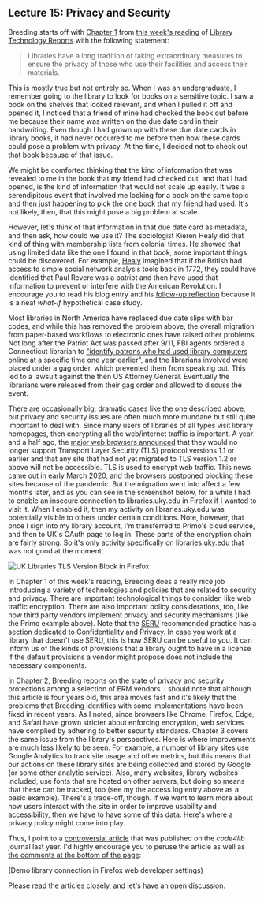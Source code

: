 ## Lecture 15: Privacy and Security

Breeding starts off with [Chapter 1][breeding1] from [this week's reading][breeding2] of [Library Technology Reports][ltr] with the following statement:

> Libraries have a long tradition of taking extraordinary measures to ensure the privacy of those who use their facilities and access their materials.

This is mostly true but not entirely so. When I was an undergraduate, I remember going to the library to look for books on a sensitive topic. I saw a book on the shelves that looked relevant, and when I pulled it off and opened it, I noticed that a friend of mine had checked the book out before me because their name was written on the due date card in their handwriting. Even though I had grown up with these due date cards in library books, it had never occurred to me before then how these cards could pose a problem with privacy. At the time, I decided not to check out that book because of that issue.

We might be comforted thinking that the kind of information that was revealed to me in the book that my friend had checked out, and that I had opened, is the kind of information that would not scale up easily. It was a serendipitous event that involved me looking for a book on the same topic and then just happening to pick the one book that my friend had used. It's not likely, then, that this might pose a big problem at scale.

However, let's think of that information in that due date card as metadata, and then ask, how could we use it? The sociologist Kieren Healy did that kind of thing with membership lists from colonial times. He showed that using limited data like the one I found in that book, some important things could be discovered. For example, [Healy][healy1] imagined that if the British had access to simple social network analysis tools back in 1772, they could have identified that Paul Revere was a patriot and then have used that information to prevent or interfere with the American Revolution. I encourage you to read his blog entry and his [follow-up reflection][healy2] because it is a neat *what-if* hypothetical case study.

Most libraries in North America have replaced due date slips with bar codes, and while this has removed the problem above, the overall migration from paper-based workflows to electronic ones have raised other problems. Not long after the Patriot Act was passed after 9/11, FBI agents ordered a Connecticut librarian to ["identify patrons who had used library computers online at a specific time one year earlier"][connfour], and the librarians involved were placed under a gag order, which prevented them from speaking out. This led to a lawsuit against the then US Attorney General. Eventually the librarians were released from their gag order and allowed to discuss the event.

There are occasionally big, dramatic cases like the one described above, but privacy and security issues are often much more mundane but still quite important to deal with. Since many users of libraries of all types visit library homepages, then encrypting all the web/internet traffic is important. A year and a half ago, the [major web browsers announced][tlsbrowsers] that they would no longer support Transport Layer Security (TLS) protocol versions 1.1 or earlier and that any site that had not yet migrated to TLS version 1.2 or above will not be accessible. TLS is used to encrypt web traffic. This news came out in early March 2020, and the browsers postponed blocking these sites because of the pandemic. But the migration went into affect a few months later, and as you can see in the screenshot below, for a while I had to enable an insecure connection to libraries.uky.edu in Firefox if I wanted to visit it. When I enabled it, then my activity on libraries.uky.edu was potentially visible to others under certain conditions. Note, however, that once I sign into my library account, I'm transferred to Primo's cloud service, and then to UK's OAuth page to log in. These parts of the encryption chain are fairly strong. So it's only activity specifically on libraries.uky.edu that was not good at the moment.

![UK Libraries TLS Version Block in Firefox](uklibrariesTLSversion.png)

In Chapter 1 of this week's reading, Breeding does a really nice job introducing a variety of technologies and policies that are related to security and privacy. There are important technological things to consider, like web traffic encryption. There are also important policy considerations, too, like how third party vendors implement privacy and security mechanisms (like the Primo example above). Note that the [SERU][serurp] recommended practice has a section dedicated to Confidentiality and Privacy. In case you work at a library that doesn't use SERU, this is how SERU can be useful to you. It can inform us of the kinds of provisions that a library ought to have in a license if the default provisions a vendor might propose does not include the necessary components.

In Chapter 2, Breeding reports on the state of privacy and security protections among a selection of ERM vendors. I should note that although this article is four years old, this area moves fast and it's likely that the problems that Breeding identifies with some implementations have been fixed in recent years. As I noted, since browsers like Chrome, Firefox, Edge, and Safari have grown stricter about enforcing encryption, web services have complied by adhering to better security standards. Chapter 3 covers the same issue from the library's perspectives. Here is where improvements are much less likely to be seen. For example, a number of library sites use Google Analytics to track site usage and other metrics, but this means that our actions on these library sites are being collected and stored by Google (or some other analytic service). Also, many websites, library websites included, use fonts that are hosted on other servers, but doing so means that these can be tracked, too (see my the access log entry above as a basic example). There's a trade-off, though. If we want to learn more about how users interact with the site in order to improve usability and accessibility, then we have to have some of this data. Here's where a privacy policy might come into play.

Thus, I point to a [controversial article][controarticle] that was published on the *code4lib* journal last year. I'd highly encourage you to peruse the article as well as [the comments at the bottom of the page][articlecomments]:

(Demo library connection in Firefox web developer settings)

Please read the articles closely, and let's have an open discussion.

[breeding1]:https://journals.ala.org/index.php/ltr/article/view/5973/7606
[breeding2]:https://journals.ala.org/index.php/ltr/issue/view/549
[ltr]:https://journals.ala.org/
[healy1]:https://kieranhealy.org/blog/archives/2013/06/09/using-metadata-to-find-paul-revere/
[healy2]:https://kieranhealy.org/blog/archives/2013/06/11/following-up-on-paul-revere/
[connfour]:https://www.courant.com/opinion/op-ed/hc-op-librarians-stand-up-to-patriot-act-again-20160927-story.html
[tlsbrowsers]:https://www.zdnet.com/article/browsers-to-block-access-to-https-sites-using-tls-1-0-and-1-1-starting-this-month/
[serurp]:https://www.niso.org/publications/rp-7-2012-seru
[controarticle]:https://journal.code4lib.org/articles/15340
[articlecomments]:https://journal.code4lib.org/articles/15340#comment-2744977
